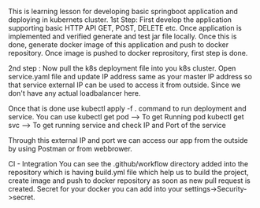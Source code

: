 This is learning lesson for developing basic springboot application and deploying in kubernets cluster.
1st Step: 
First develop the application supporting basic HTTP API GET, POST, DELETE etc.
Once application is implemented and verified generate and test jar file locally.
Once this is done, generate docker image of this application and push to docker repository.
Once image is pushed to docker reprository, first step is done.

2nd step : 
Now pull the k8s deployment file into you k8s cluster.
Open service.yaml file and update IP address same as your master IP address so that service external IP can be used to access it from outside.
Since we don't have any actual loadbalancer here.

Once that is done use 
kubectl apply -f . 
command to run deployment and service.
You can use 
kubectl get pod --> To get Running pod
kubectl get svc --> To get running service and check IP and Port of the service

Through this external IP and port we can access our app from the outside by using Postman or from webbrower.

CI - Integration
You can see the .github/workflow directory added into the repository which is having build.yml file which help us to build the project, create image and push to docker repository as soon as new pull request is created. 
Secret for your docker you can add into your settings->Security->secret.

